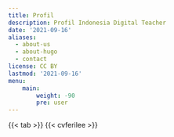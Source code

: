 ```yaml
---
title: Profil
description: Profil Indonesia Digital Teacher
date: '2021-09-16'
aliases:
  - about-us
  - about-hugo
  - contact
license: CC BY
lastmod: '2021-09-16'
menu:
    main:
        weight: -90
        pre: user
---
```


{{< tab >}}
{{< cvferilee >}}
